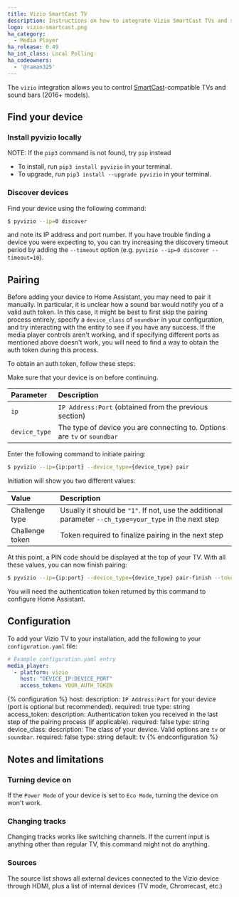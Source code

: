 ```yaml
---
title: Vizio SmartCast TV
description: Instructions on how to integrate Vizio SmartCast TVs and sound bars into Home Assistant.
logo: vizio-smartcast.png
ha_category:
  - Media Player
ha_release: 0.49
ha_iot_class: Local Polling
ha_codeowners:
  - '@raman325'
---
```


The `vizio` integration allows you to control [SmartCast](https://www.vizio.com/smartcast-app)-compatible TVs and sound bars (2016+ models).

## Find your device

### Install pyvizio locally

NOTE: If the `pip3` command is not found, try `pip` instead
- To install, run `pip3 install pyvizio` in your terminal.
- To upgrade, run `pip3 install --upgrade pyvizio` in your terminal.

### Discover devices

Find your device using the following command:
```bash
$ pyvizio --ip=0 discover
```

and note its IP address and port number. If you have trouble finding a device you were expecting to, you can try increasing the discovery timeout period by adding the `--timeout` option (e.g. `pyvizio --ip=0 discover --timeout=10`).

## Pairing

Before adding your device to Home Assistant, you may need to pair it manually. In particular, it is unclear how a sound bar would notify you of a valid auth token. In this case, it might be best to first skip the pairing process entirely, specify a `device_class` of `soundbar` in your configuration, and try interacting with the entity to see if you have any success. If the media player controls aren't working, and if specifying different ports as mentioned above doesn't work, you will need to find a way to obtain the auth token during this process.

To obtain an auth token, follow these steps:

Make sure that your device is on before continuing.

| Parameter       | Description          |
|:----------------|:---------------------|
| `ip`            | `IP Address:Port` (obtained from the previous section) |
| `device_type`   | The type of device you are connecting to. Options are `tv` or `soundbar` |

Enter the following command to initiate pairing:

```bash
$ pyvizio --ip={ip:port} --device_type={device_type} pair
```

Initiation will show you two different values:

| Value           | Description          |
|:----------------|:---------------------|
| Challenge type  | Usually it should be `"1"`. If not, use the additional parameter `--ch_type=your_type` in the next step |
| Challenge token | Token required to finalize pairing in the next step |

At this point, a PIN code should be displayed at the top of your TV. With all these values, you can now finish pairing:

```bash
$ pyvizio --ip={ip:port} --device_type={device_type} pair-finish --token={challenge_token} --pin={pin}
```

You will need the authentication token returned by this command to configure Home Assistant.

## Configuration

To add your Vizio TV to your installation, add the following to your `configuration.yaml` file:

```yaml
# Example configuration.yaml entry
media_player:
  - platform: vizio
    host: "DEVICE_IP:DEVICE_PORT"
    access_token: YOUR_AUTH_TOKEN
```

{% configuration %}
host:
  description: `IP Address:Port` for your device (port is optional but recommended).
  required: true
  type: string
access_token:
  description: Authentication token you received in the last step of the pairing process (if applicable).
  required: false
  type: string
device_class:
  description: The class of your device. Valid options are `tv` or `soundbar`.
  required: false
  type: string
  default: tv
{% endconfiguration %}

## Notes and limitations

### Turning device on

If the `Power Mode` of your device is set to `Eco Mode`, turning the device on won't work.

### Changing tracks

Changing tracks works like switching channels. If the current input is anything other than regular TV, this command might not do anything.

### Sources

The source list shows all external devices connected to the Vizio device through HDMI, plus a list of internal devices (TV mode, Chromecast, etc.)
